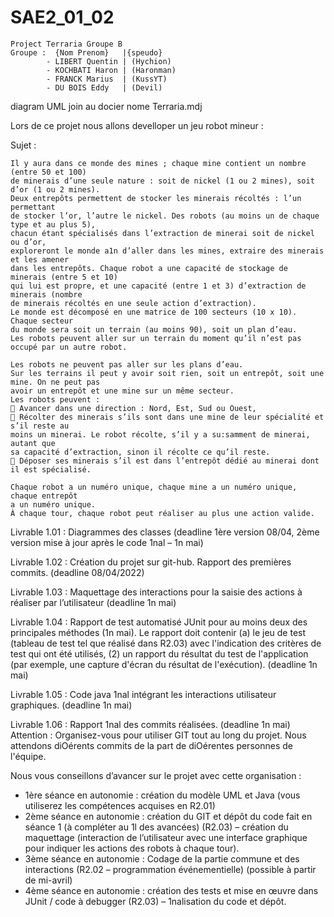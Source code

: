 # SAE2_01_02
    Project Terraria Groupe B
    Groupe :  {Nom Prenom}   |{speudo}  
            - LIBERT Quentin | (Hychion)
            - KOCHBATI Haron | (Haronman)
            - FRANCK Marius  | (KussYT)
            - DU BOIS Eddy   | (Devil)

diagram UML join au docier nome Terraria.mdj

Lors de ce projet nous allons develloper un jeu robot mineur :


Sujet :

    Il y aura dans ce monde des mines ; chaque mine contient un nombre (entre 50 et 100) 
    de minerais d’une seule nature : soit de nickel (1 ou 2 mines), soit d’or (1 ou 2 mines). 
    Deux entrepôts permettent de stocker les minerais récoltés : l’un permettant
    de stocker l’or, l’autre le nickel. Des robots (au moins un de chaque type et au plus 5),
    chacun étant spécialisés dans l’extraction de minerai soit de nickel ou d’or,
    exploreront le monde a1n d’aller dans les mines, extraire des minerais et les amener
    dans les entrepôts. Chaque robot a une capacité de stockage de minerais (entre 5 et 10) 
    qui lui est propre, et une capacité (entre 1 et 3) d’extraction de minerais (nombre
    de minerais récoltés en une seule action d’extraction).
    Le monde est décomposé en une matrice de 100 secteurs (10 x 10). Chaque secteur
    du monde sera soit un terrain (au moins 90), soit un plan d’eau.
    Les robots peuvent aller sur un terrain du moment qu’il n’est pas occupé par un autre robot.
     
    Les robots ne peuvent pas aller sur les plans d’eau.
    Sur les terrains il peut y avoir soit rien, soit un entrepôt, soit une mine. On ne peut pas
    avoir un entrepôt et une mine sur un même secteur.
    Les robots peuvent :
     Avancer dans une direction : Nord, Est, Sud ou Ouest,
     Récolter des minerais s’ils sont dans une mine de leur spécialité et s’il reste au
    moins un minerai. Le robot récolte, s’il y a su:samment de minerai, autant que
    sa capacité d’extraction, sinon il récolte ce qu’il reste.
     Déposer ses minerais s’il est dans l’entrepôt dédié au minerai dont il est spécialisé.
    
    Chaque robot a un numéro unique, chaque mine a un numéro unique, chaque entrepôt
    a un numéro unique.
    À chaque tour, chaque robot peut réaliser au plus une action valide.

        



Livrable 1.01 : Diagrammes des classes (deadline 1ère version 08/04, 2ème version
mise à jour après le code 1nal – 1n mai)

Livrable 1.02 : Création du projet sur git-hub. Rapport des premières commits.
(deadline 08/04/2022)

Livrable 1.03 : Maquettage des interactions pour la saisie des actions à réaliser par
l’utilisateur (deadline 1n mai)

Livrable 1.04 : Rapport de test automatisé JUnit pour au moins deux des principales
méthodes (1n mai). Le rapport doit contenir (a) le jeu de test (tableau de test tel que
réalisé dans R2.03) avec l'indication des critères de test qui ont été utilisés, (2) un
rapport du résultat du test de l'application (par exemple, une capture d'écran du
résultat de l'exécution). (deadline 1n mai)

Livrable 1.05 : Code java 1nal intégrant les interactions utilisateur graphiques.
(deadline 1n mai)

Livrable 1.06 : Rapport 1nal des commits réalisées. (deadline 1n mai)
Attention : Organisez-vous pour utiliser GIT tout au long du projet. Nous attendons
diOérents commits de la part de diOérentes personnes de l'équipe.

Nous vous conseillons d’avancer sur le projet avec cette organisation :
- 1ère séance en autonomie : création du modèle UML et Java (vous utiliserez les
  compétences acquises en R2.01)
- 2ème séance en autonomie : création du GIT et dépôt du code fait en séance 1 (à
  compléter au 1l des avancées) (R2.03) – création du maquettage (interaction de
  l’utilisateur avec une interface graphique pour indiquer les actions des robots à
  chaque tour).
- 3ème séance en autonomie : Codage de la partie commune et des interactions
  (R2.02 – programmation événementielle) (possible à partir de mi-avril)
- 4ème séance en autonomie : création des tests et mise en œuvre dans JUnit / code à
  debugger (R2.03) – 1nalisation du code et dépôt.